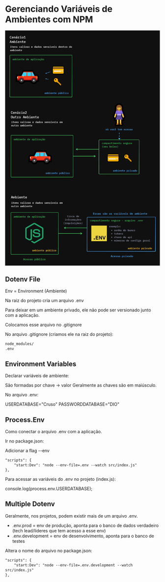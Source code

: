 # Gerenciando Variáveis de Ambientes com NPM

![Variáveis de ambiente](variaveis-de-ambiente.png)

## Dotenv File

Env = Environment (Ambiente)

Na raiz do projeto cria um arquivo .env

Para deixar em um ambiente privado, ele não pode ser versionado junto com a aplicação.

Colocamos esse arquivo no .gitignore 

No arquivo .gitignore (criamos ele na raiz do projeto):

```
node_modules/
.env
```

## Environment Variables

Declarar variáveis de ambiente: 

São formadas por chave -> valor
Geralmente as chaves são em maiúsculo.

No arquivo .env:

USERDATABASE="Cruso"
PASSWORDDATABASE="DIO"

## Process.Env

Como conectar o arquivo .env com a aplicação.

Ir no package.json:

Adicionar a flag  --env

```
"scripts": {
    "start:Dev": "node --env-file=.env --watch src/index.js"
},
```

Para acessar as variáveis do .env no projeto (index.js):

console.log(process.env.USERDATABASE);

## Multiple Dotenv

Geralmente, nos projetos, podem existir mais de um arquivo .env. 

* .env.prod = env de produção, aponta para o banco de dados verdadeiro (tech lead/lideres que tem acesso a esse env)
* .env.development = env de desenvolvimento, aponta para o banco de testes

Altera o nome do arquivo no package.json:

```
"scripts": {
    "start:Dev": "node --env-file=.env.development --watch src/index.js"
},
```